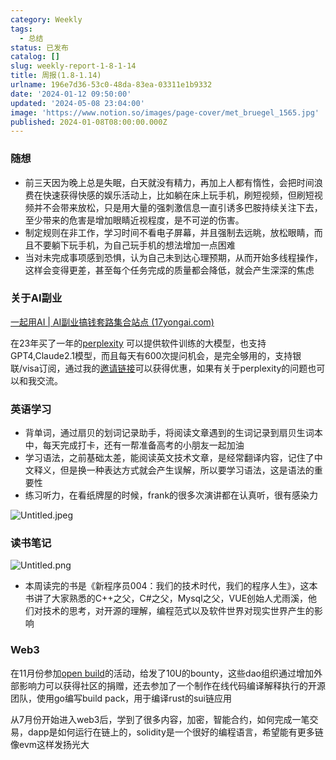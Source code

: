 ```yaml
---
category: Weekly
tags:
  - 总结
status: 已发布
catalog: []
slug: weekly-report-1-8-1-14
title: 周报(1.8-1.14)
urlname: 196e7d36-53c0-48da-83ea-03311e1b9332
date: '2024-01-12 09:50:00'
updated: '2024-05-08 23:04:00'
image: 'https://www.notion.so/images/page-cover/met_bruegel_1565.jpg'
published: 2024-01-08T08:00:00.000Z
---
```


### 随想

- 前三天因为晚上总是失眠，白天就没有精力，再加上人都有惰性，会把时间浪费在快速获得快感的娱乐活动上，比如躺在床上玩手机，刷短视频，但刷短视频并不会带来放松，只是用大量的强刺激信息一直引诱多巴胺持续关注下去，至少带来的危害是增加眼睛近视程度，是不可逆的伤害。
- 制定规则在非工作，学习时间不看电子屏幕，并且强制去远眺，放松眼睛，而且不要躺下玩手机，为自己玩手机的想法增加一点困难
- 当对未完成事项感到恐惧，认为自己未到达心理预期，从而开始多线程操作，这样会变得更差，甚至每个任务完成的质量都会降低，就会产生深深的焦虑

### 关于AI副业


[一起用AI | AI副业搞钱套路集合站点 (17yongai.com)](https://17yongai.com/)


在23年买了一年的[perplexity](https://www.perplexity.ai/) 可以提供软件训练的大模型，也支持GPT4,Claude2.1模型，而且每天有600次提问机会，是完全够用的，支持银联/visa订阅，通过我的[邀请链接](https://perplexity.ai/pro?referral_code=SGJ7X87B)可以获得优惠，如果有关于perplexity的问题也可以和我交流。


### 英语学习

- 背单词，通过扇贝的划词记录助手，将阅读文章遇到的生词记录到扇贝生词本中，每天完成打卡，还有一帮准备高考的小朋友一起加油
- 学习语法，之前基础太差，能阅读英文技术文章，是经常翻译内容，记住了中文释义，但是换一种表达方式就会产生误解，所以要学习语法，这是语法的重要性
- 练习听力，在看纸牌屋的时候，frank的很多次演讲都在认真听，很有感染力

![Untitled.jpeg](https://prod-files-secure.s3.us-west-2.amazonaws.com/5d24fe63-e567-4804-86f9-9fdc62e13082/c33f3733-be40-431e-a494-10399ac86f32/Untitled.jpeg?X-Amz-Algorithm=AWS4-HMAC-SHA256&X-Amz-Content-Sha256=UNSIGNED-PAYLOAD&X-Amz-Credential=ASIAZI2LB4662CZSSP5F%2F20250224%2Fus-west-2%2Fs3%2Faws4_request&X-Amz-Date=20250224T053813Z&X-Amz-Expires=3600&X-Amz-Security-Token=IQoJb3JpZ2luX2VjEOz%2F%2F%2F%2F%2F%2F%2F%2F%2F%2FwEaCXVzLXdlc3QtMiJHMEUCIQD4KsCBfPV%2BxYqS%2BvSogh0KOp%2BeSYFZzTMfSiwhdfV4IwIgIcmlvTG4nJWfUwFY8JlnE5dnE3jT2mizt7hylKEvr%2Bcq%2FwMIJRAAGgw2Mzc0MjMxODM4MDUiDOa3wlkoNytH2BTxeyrcA7D015Awk4CP3p5cR6XqzpAxc0meB2SgTRgVa0J7fHWXEOJOwOqY8HPX0DwzH79iorkD7hIjjgYCS3VknFrg1xl3MhE4t%2BfVYFcRVdW4jpuJ8HBKgjIgD0EXIeBoipi9QCO3f0NVvyNdE1Qt%2F7VwnDXSnKBHSdVm%2BTGQNZf7Cj8qpSvMv2DWrj8L6QDpk20oqaFNf987dvJ%2FFjf%2BE8alx4l9P7Rb8jeblV0bBWx6%2B2ZIT3F3BuMYqWZgj20n0jRU63hztX6bpIVTEyxrkFDutUNykd4kLxve1pCTx42yWW1RYPTBi3yo%2BwSj5djt019t6ob0r0XwQSjdVlcmVle%2BtIqqJjcJ1FLTK95%2BNFkT9WLhDDE3FbXrROZsa6S2bBnwYyqQQhtsSPzc5furJdOiowI5s7xGCq8uUFIxYpbTIeGMSrgBPGl9PIUlQm0h%2BjCBTAnmJA2UQmkrAAbiy7l3UDSbmoe%2FoFftCItoc%2BN6cHrAJylq42X6SUmQpBBg9U92DpSYYyCIM%2BJwpHzvQV8X4VSEjhvzMadvfIp6faAq8okaSdncThcX8QUop87Kr7%2BiSKCjSni%2BvxCDot1yAvLRKNgyT5vhTv0ERQhFOQ3%2BJ%2BJDohtj65yZoYewrS8hMKHh770GOqUBrEpiGZPlNFSV%2BaJWjA944aorwnoAH6gGLKdX9UURtIHh0zPI21Ba0VXcuvezO2itUVJBh3YuUmkaRE7SR4Zt1thZ8m4oZMCXWDpVum6RMCFheSvs7qQ0dNGkDS9o414Cmk2PNAnK%2BOvUn7T4BKK%2BQ8NExntnEQqlRYof%2FS2y0VnwS6fvATN9qVSnStkqJC1Iir5OuDlauZe2Dtvqt2ewcXPpRHui&X-Amz-Signature=a7b44841158da84f32f3025d3cff05edf3104d3fdb13c20aff31240c8cdd26da&X-Amz-SignedHeaders=host&x-id=GetObject)


### 读书笔记


![Untitled.png](https://prod-files-secure.s3.us-west-2.amazonaws.com/5d24fe63-e567-4804-86f9-9fdc62e13082/96aa439a-1c95-4054-aa84-ef4e0c8eb5d1/Untitled.png?X-Amz-Algorithm=AWS4-HMAC-SHA256&X-Amz-Content-Sha256=UNSIGNED-PAYLOAD&X-Amz-Credential=ASIAZI2LB4662CZSSP5F%2F20250224%2Fus-west-2%2Fs3%2Faws4_request&X-Amz-Date=20250224T053813Z&X-Amz-Expires=3600&X-Amz-Security-Token=IQoJb3JpZ2luX2VjEOz%2F%2F%2F%2F%2F%2F%2F%2F%2F%2FwEaCXVzLXdlc3QtMiJHMEUCIQD4KsCBfPV%2BxYqS%2BvSogh0KOp%2BeSYFZzTMfSiwhdfV4IwIgIcmlvTG4nJWfUwFY8JlnE5dnE3jT2mizt7hylKEvr%2Bcq%2FwMIJRAAGgw2Mzc0MjMxODM4MDUiDOa3wlkoNytH2BTxeyrcA7D015Awk4CP3p5cR6XqzpAxc0meB2SgTRgVa0J7fHWXEOJOwOqY8HPX0DwzH79iorkD7hIjjgYCS3VknFrg1xl3MhE4t%2BfVYFcRVdW4jpuJ8HBKgjIgD0EXIeBoipi9QCO3f0NVvyNdE1Qt%2F7VwnDXSnKBHSdVm%2BTGQNZf7Cj8qpSvMv2DWrj8L6QDpk20oqaFNf987dvJ%2FFjf%2BE8alx4l9P7Rb8jeblV0bBWx6%2B2ZIT3F3BuMYqWZgj20n0jRU63hztX6bpIVTEyxrkFDutUNykd4kLxve1pCTx42yWW1RYPTBi3yo%2BwSj5djt019t6ob0r0XwQSjdVlcmVle%2BtIqqJjcJ1FLTK95%2BNFkT9WLhDDE3FbXrROZsa6S2bBnwYyqQQhtsSPzc5furJdOiowI5s7xGCq8uUFIxYpbTIeGMSrgBPGl9PIUlQm0h%2BjCBTAnmJA2UQmkrAAbiy7l3UDSbmoe%2FoFftCItoc%2BN6cHrAJylq42X6SUmQpBBg9U92DpSYYyCIM%2BJwpHzvQV8X4VSEjhvzMadvfIp6faAq8okaSdncThcX8QUop87Kr7%2BiSKCjSni%2BvxCDot1yAvLRKNgyT5vhTv0ERQhFOQ3%2BJ%2BJDohtj65yZoYewrS8hMKHh770GOqUBrEpiGZPlNFSV%2BaJWjA944aorwnoAH6gGLKdX9UURtIHh0zPI21Ba0VXcuvezO2itUVJBh3YuUmkaRE7SR4Zt1thZ8m4oZMCXWDpVum6RMCFheSvs7qQ0dNGkDS9o414Cmk2PNAnK%2BOvUn7T4BKK%2BQ8NExntnEQqlRYof%2FS2y0VnwS6fvATN9qVSnStkqJC1Iir5OuDlauZe2Dtvqt2ewcXPpRHui&X-Amz-Signature=f964b4d23e195359426d1b40f8507359c7b2ec244a23d4374ebd320d4db0d607&X-Amz-SignedHeaders=host&x-id=GetObject)

- 本周读完的书是《新程序员004：我们的技术时代，我们的程序人生》，这本书讲了大家熟悉的C++之父，C#之父，Mysql之父，VUE创始人尤雨溪，他们对技术的思考，对开源的理解，编程范式以及软件世界对现实世界产生的影响

### Web3


在11月份参加[open build](https://openbuild.xyz/learn/challenges)的活动，给发了10U的bounty，这些dao组织通过增加外部影响力可以获得社区的捐赠，还去参加了一个制作在线代码编译解释执行的开源团队，使用go编写build pack，用于编译rust的sui链应用


从7月份开始进入web3后，学到了很多内容，加密，智能合约，如何完成一笔交易，dapp是如何运行在链上的，solidity是一个很好的编程语言，希望能有更多链像evm这样发扬光大

